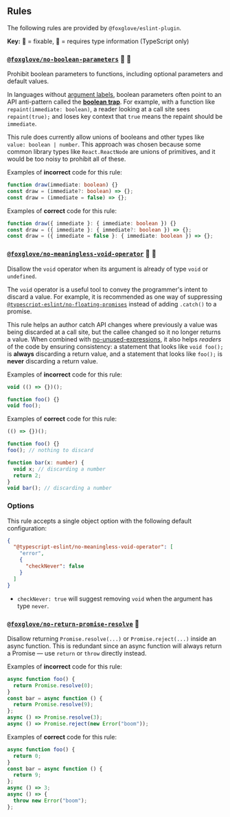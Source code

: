 ## Rules

The following rules are provided by `@foxglove/eslint-plugin`.

**Key:** 🔧 = fixable, 💭 = requires type information (TypeScript only)

### [`@foxglove/no-boolean-parameters`](./no-boolean-parameters.js) 💭 🔧

Prohibit boolean parameters to functions, including optional parameters and default values.

In languages without [argument labels](https://docs.swift.org/swift-book/LanguageGuide/Functions.html), boolean parameters often point to an API anti-pattern called the [**boolean trap**](https://ariya.io/2011/08/hall-of-api-shame-boolean-trap). For example, with a function like `repaint(immediate: boolean)`, a reader looking at a call site sees `repaint(true);` and loses key context that `true` means the repaint should be `immediate`.

This rule does currently allow unions of booleans and other types like `value: boolean | number`. This approach was chosen because some common library types like `React.ReactNode` are unions of primitives, and it would be too noisy to prohibit all of these.

Examples of **incorrect** code for this rule:

```ts
function draw(immediate: boolean) {}
const draw = (immediate?: boolean) => {};
const draw = (immediate = false) => {};
```

Examples of **correct** code for this rule:

```ts
function draw({ immediate }: { immediate: boolean }) {}
const draw = ({ immediate }: { immediate?: boolean }) => {};
const draw = ({ immediate = false }: { immediate: boolean }) => {};
```

### [`@foxglove/no-meaningless-void-operator`](./no-meaningless-void-operator.js) 💭 🔧

Disallow the `void` operator when its argument is already of type `void` or `undefined`.

The `void` operator is a useful tool to convey the programmer's intent to discard a value. For example, it is recommended as one way of suppressing [`@typescript-eslint/no-floating-promises`](https://github.com/typescript-eslint/typescript-eslint/blob/master/packages/eslint-plugin/docs/rules/no-floating-promises.md) instead of adding `.catch()` to a promise.

This rule helps an author catch API changes where previously a value was being discarded at a call site, but the callee changed so it no longer returns a value. When combined with [no-unused-expressions](https://eslint.org/docs/rules/no-unused-expressions), it also helps _readers_ of the code by ensuring consistency: a statement that looks like `void foo();` is **always** discarding a return value, and a statement that looks like `foo();` is **never** discarding a return value.

Examples of **incorrect** code for this rule:

```ts
void (() => {})();

function foo() {}
void foo();
```

Examples of **correct** code for this rule:

```ts
(() => {})();

function foo() {}
foo(); // nothing to discard

function bar(x: number) {
  void x; // discarding a number
  return 2;
}
void bar(); // discarding a number
```

### Options

This rule accepts a single object option with the following default configuration:

```json
{
  "@typescript-eslint/no-meaningless-void-operator": [
    "error",
    {
      "checkNever": false
    }
  ]
}
```

- `checkNever: true` will suggest removing `void` when the argument has type `never`.

### [`@foxglove/no-return-promise-resolve`](./no-return-promise-resolve.js) 🔧

Disallow returning `Promise.resolve(...)` or `Promise.reject(...)` inside an async function. This is redundant since an async function will always return a Promise — use `return` or `throw` directly instead.

Examples of **incorrect** code for this rule:

```ts
async function foo() {
  return Promise.resolve(0);
}
const bar = async function () {
  return Promise.resolve(9);
};
async () => Promise.resolve(3);
async () => Promise.reject(new Error("boom"));
```

Examples of **correct** code for this rule:

```ts
async function foo() {
  return 0;
}
const bar = async function () {
  return 9;
};
async () => 3;
async () => {
  throw new Error("boom");
};
```
